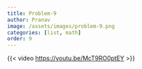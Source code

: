```yaml
---
title: Problem-9
author: Pranav
image: /assets/images/problem-9.png
categories: [list, math]
order: 9
---
```


{{< video https://youtu.be/McT9RO0ptEY >}}


